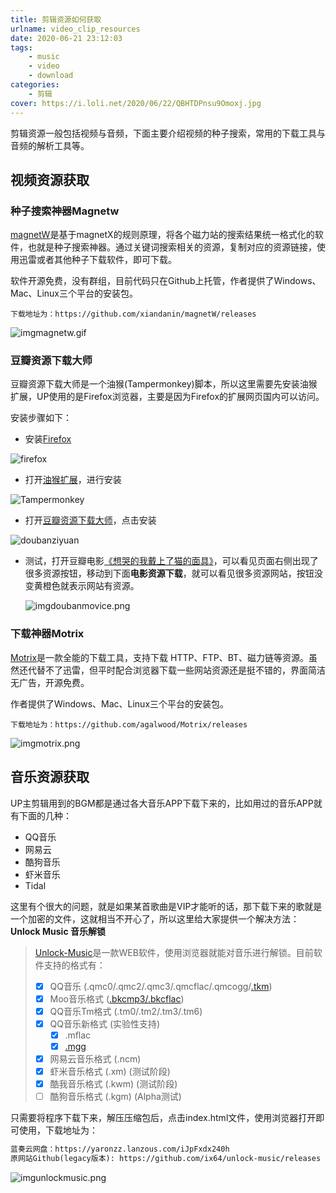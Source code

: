 ```yaml
---
title: 剪辑资源如何获取 
urlname: video_clip_resources
date: 2020-06-21 23:12:03
tags: 
    - music
    - video
    - download
categories:
    - 剪辑
cover: https://i.loli.net/2020/06/22/QBHTDPnsu9Omoxj.jpg
---
```


剪辑资源一般包括视频与音频，下面主要介绍视频的种子搜索，常用的下载工具与音频的解析工具等。

<!-- more -->

## 视频资源获取

### 种子搜索神器Magnetw   

[magnetW](https://github.com/xiandanin/magnetW)是基于magnetX的规则原理，将各个磁力站的搜索结果统一格式化的软件，也就是种子搜索神器。通过关键词搜索相关的资源，复制对应的资源链接，使用迅雷或者其他种子下载软件，即可下载。  

软件开源免费，没有群组，目前代码只在Github上托管，作者提供了Windows、Mac、Linux三个平台的安装包。  
```
下载地址为：https://github.com/xiandanin/magnetW/releases
```
![imgmagnetw.gif](https://i.loli.net/2020/06/22/Zwfp7AH36sDzQbq.gif)
    

### 豆瓣资源下载大师

豆瓣资源下载大师是一个油猴(Tampermonkey)脚本，所以这里需要先安装油猴扩展，UP使用的是Firefox浏览器，主要是因为Firefox的扩展网页国内可以访问。

安装步骤如下：  
- 安装[Firefox](https://www.mozilla.org/zh-CN/firefox/new/?utm_campaign=non-fx-button&utm_content=header-download-button&utm_medium=referral&utm_source=addons.mozilla.org)
  

![firefox](https://i.loli.net/2020/06/22/LUlRISHD8PpuY9k.png)

- 打开[油猴扩展](https://addons.mozilla.org/zh-CN/firefox/addon/tampermonkey/?src=search)，进行安装
  

![Tampermonkey](https://i.loli.net/2020/06/22/gC4b5l3sq9c2PJH.png)

- 打开[豆瓣资源下载大师](https://greasyfork.org/zh-CN/scripts/329484-%E8%B1%86%E7%93%A3%E8%B5%84%E6%BA%90%E4%B8%8B%E8%BD%BD%E5%A4%A7%E5%B8%88-1%E7%A7%92%E6%90%9E%E5%AE%9A%E8%B1%86%E7%93%A3%E7%94%B5%E5%BD%B1-%E9%9F%B3%E4%B9%90-%E5%9B%BE%E4%B9%A6%E4%B8%8B%E8%BD%BD)，点击安装  
  
  
  

![doubanziyuan](https://i.loli.net/2020/06/22/FPNUw8O1arobkuE.png)  

  

- 测试，打开豆瓣电影[《想哭的我戴上了猫的面具》](https://movie.douban.com/subject/34964061/?tag=%E7%83%AD%E9%97%A8&from=gaia_video)，可以看见页面右侧出现了很多资源按钮，移动到下面**电影资源下载**，就可以看见很多资源网站，按钮没变黄橙色就表示网站有资源。

  ![imgdoubanmovice.png](https://i.loli.net/2020/06/22/N1Vj59iE4lnefyo.png)

### 下载神器Motrix

[Motrix](https://github.com/agalwood/Motrix)是一款全能的下载工具，支持下载 HTTP、FTP、BT、磁力链等资源。虽然还代替不了迅雷，但平时配合浏览器下载一些网站资源还是挺不错的，界面简洁无广告，开源免费。

作者提供了Windows、Mac、Linux三个平台的安装包。  
```
下载地址为：https://github.com/agalwood/Motrix/releases
```
![imgmotrix.png](https://i.loli.net/2020/06/22/CQVFRTgPMNGkfIl.png)

## 音乐资源获取

UP主剪辑用到的BGM都是通过各大音乐APP下载下来的，比如用过的音乐APP就有下面的几种：
- QQ音乐
- 网易云
- 酷狗音乐
- 虾米音乐
- Tidal

这里有个很大的问题，就是如果某首歌曲是VIP才能听的话，那下载下来的歌就是一个加密的文件，这就相当不开心了，所以这里给大家提供一个解决方法：**Unlock Music 音乐解锁**

> [Unlock-Music](https://github.com/ix64/unlock-music)是一款WEB软件，使用浏览器就能对音乐进行解锁。目前软件支持的格式有：
>
> - [x] QQ音乐 (.qmc0/.qmc2/.qmc3/.qmcflac/.qmcogg/[.tkm](https://github.com/ix64/unlock-music/issues/9))
> - [x] Moo音乐格式 ([.bkcmp3/.bkcflac](https://github.com/ix64/unlock-music/issues/11))
> - [x] QQ音乐Tm格式 (.tm0/.tm2/.tm3/.tm6)
> - [x] QQ音乐新格式 (实验性支持)
>     - [x] .mflac 
>     - [x] [.mgg](https://github.com/ix64/unlock-music/issues/3)
> - [x] 网易云音乐格式 (.ncm)
> - [x] 虾米音乐格式 (.xm) (测试阶段)
> - [x] 酷我音乐格式 (.kwm) (测试阶段)
> - [ ] 酷狗音乐格式 (.kgm) (Alpha测试)

只需要将程序下载下来，解压压缩包后，点击index.html文件，使用浏览器打开即可使用，下载地址为：
```tex
蓝奏云网盘：https://yaronzz.lanzous.com/iJpFxdx240h
原网站Github(legacy版本): https://github.com/ix64/unlock-music/releases 
```
![imgunlockmusic.png](https://i.loli.net/2020/06/22/Y9hpoTmVFuLBfiX.png)

